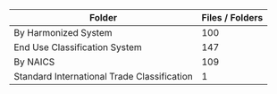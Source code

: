 | Folder                                      |   Files / Folders |
|---------------------------------------------|-------------------|
| By Harmonized System                        |               100 |
| End Use Classification System               |               147 |
| By NAICS                                    |               109 |
| Standard International Trade Classification |                 1 |